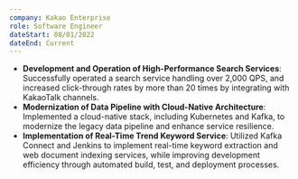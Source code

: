 ```yaml
---
company: Kakao Enterprise
role: Software Engineer
dateStart: 08/01/2022
dateEnd: Current
---
```

- **Development and Operation of High-Performance Search Services**: Successfully operated a search service handling over 2,000 QPS, and increased click-through rates by more than 20 times by integrating with KakaoTalk channels.
- **Modernization of Data Pipeline with Cloud-Native Architecture**: Implemented a cloud-native stack, including Kubernetes and Kafka, to modernize the legacy data pipeline and enhance service resilience.
- **Implementation of Real-Time Trend Keyword Service**: Utilized Kafka Connect and Jenkins to implement real-time keyword extraction and web document indexing services, while improving development efficiency through automated build, test, and deployment processes.